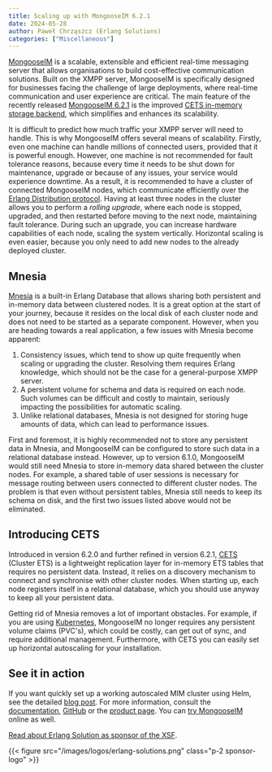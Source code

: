 ```yaml
---
title: Scaling up with MongooseIM 6.2.1
date: 2024-05-28
author: Paweł Chrząszcz (Erlang Solutions)
categories: ["Miscellaneous"]
---
```


[MongooseIM](https://www.erlang-solutions.com/technologies/mongooseim/) is a scalable, extensible and efficient real-time messaging server that allows organisations to build cost-effective communication solutions. Built on the XMPP server, MongooseIM is specifically designed for businesses facing the challenge of large deployments, where real-time communication and user experience are critical. The main feature of the recently released [MongooseIM 6.2.1](https://github.com/esl/MongooseIM/releases/tag/6.2.1) is the improved [CETS in-memory storage backend](https://esl.github.io/MongooseDocs/latest/configuration/internal-databases), which simplifies and enhances its scalability.

It is difficult to predict how much traffic your XMPP server will need to handle. This is why MongooseIM offers several means of scalability. Firstly, even one machine can handle millions of connected users, provided that it is powerful enough. However, one machine is not recommended for fault tolerance reasons, because every time it needs to be shut down for maintenance, upgrade or because of any issues, your service would experience downtime. As a result, it is recommended to have a cluster of connected MongooseIM nodes, which communicate efficiently over the [Erlang Distribution protocol](https://www.erlang.org/doc/apps/erts/erl_dist_protocol.html). Having at least three nodes in the cluster allows you to perform a *rolling upgrade*, where each node is stopped, upgraded, and then restarted before moving to the next node, maintaining fault tolerance. During such an upgrade, you can increase hardware capabilities of each node, scaling the system vertically. Horizontal scaling is even easier, because you only need to add new nodes to the already deployed cluster.

## Mnesia

[Mnesia](https://www.erlang.org/doc/man/mnesia.html) is a built-in Erlang Database that allows sharing both persistent and in-memory data between clustered nodes. It is a great option at the start of your journey, because it resides on the local disk of each cluster node and does not need to be started as a separate component. However, when you are heading towards a real application, a few issues with Mnesia become apparent:

1. Consistency issues, which tend to show up quite frequently when scaling or upgrading the cluster. Resolving them requires Erlang knowledge, which should not be the case for a general-purpose XMPP server.
2. A persistent volume for schema and data is required on each node. Such volumes can be difficult and costly to maintain, seriously impacting the possibilities for automatic scaling.
3. Unlike relational databases, Mnesia is not designed for storing huge amounts of data, which can lead to performance issues.

First and foremost, it is highly recommended not to store any persistent data in Mnesia, and MongooseIM can be configured to store such data in a relational database instead. However, up to version 6.1.0, MongooseIM would still need Mnesia to store in-memory data shared between the cluster nodes. For example, a shared table of user sessions is necessary for message routing between users connected to different cluster nodes. The problem is that even without persistent tables, Mnesia still needs to keep its schema on disk, and the first two issues listed above would not be eliminated.

## Introducing CETS

Introduced in version 6.2.0 and further refined in version 6.2.1, [CETS](https://github.com/esl/cets) (Cluster ETS) is a lightweight replication layer for in-memory ETS tables that requires no persistent data. Instead, it relies on a discovery mechanism to connect and synchronise with other cluster nodes. When starting up, each node registers itself in a relational database, which you should use anyway to keep all your persistent data.

Getting rid of Mnesia removes a lot of important obstacles. For example, if you are using [Kubernetes](https://kubernetes.io), MongooseIM no longer requires any persistent volume claims (PVC's), which could be costly, can get out of sync, and require additional management. Furthermore, with CETS you can easily set up horizontal autoscaling for your installation.

## See it in action

If you want quickly set up a working autoscaled MIM cluster using Helm, see the detailed [blog post](https://www.erlang-solutions.com/blog/instant-scalability-with-mongooseim-and-cets). For more information, consult the [documentation](https://esl.github.io/MongooseDocs/latest/), [GitHub](https://github.com/esl/MongooseIM) or the [product page](https://www.erlang-solutions.com/technologies/mongooseim). You can [try MongooseIM](https://trymongoose.im/) online as well.

[Read about Erlang Solution as sponsor of the XSF](/sponsors/erlang-solutions/).

{{< figure src="/images/logos/erlang-solutions.png" class="p-2 sponsor-logo" >}}
